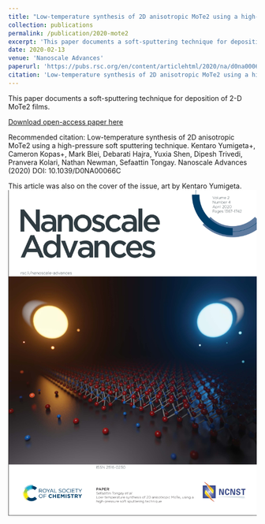 ```yaml
---
title: "Low-temperature synthesis of 2D anisotropic MoTe2 using a high-pressure soft sputtering technique"
collection: publications
permalink: /publication/2020-mote2
excerpt: 'This paper documents a soft-sputtering technique for deposition of 2-D MoTe2 films.'
date: 2020-02-13
venue: 'Nanoscale Advances'
paperurl: 'https://pubs.rsc.org/en/content/articlehtml/2020/na/d0na00066c'
citation: 'Low-temperature synthesis of 2D anisotropic MoTe2 using a high-pressure soft sputtering technique. Kentaro Yumigeta+, Cameron Kopas+, Mark Blei, Debarati Hajra, Yuxia Shen, Dipesh Trivedi, Pranvera Kolari, Nathan Newman, Sefaattin Tongay. Nanoscale Advances (2020) DOI: 10.1039/D0NA00066C'
---
```

This paper documents a soft-sputtering technique for deposition of 2-D MoTe2 films.

[Download open-access paper here](https://pubs.rsc.org/en/content/articlehtml/2020/na/d0na00066c)

Recommended citation: Low-temperature synthesis of 2D anisotropic MoTe2 using a high-pressure soft sputtering technique. Kentaro Yumigeta+, Cameron Kopas+, Mark Blei, Debarati Hajra, Yuxia Shen, Dipesh Trivedi, Pranvera Kolari, Nathan Newman, Sefaattin Tongay. Nanoscale Advances (2020) DOI: 10.1039/D0NA00066C

This article was also on the cover of the issue, art by Kentaro Yumigeta.
![Cover Image for MoTe2 Paper](/files/Nanoscale-Advances-Cover.png "MoTe2 Soft-Sputtering Image")
